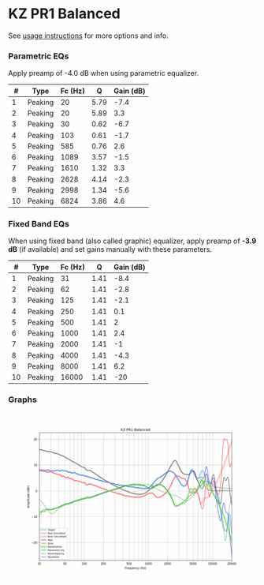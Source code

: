 # KZ PR1 Balanced
See [usage instructions](https://github.com/jaakkopasanen/AutoEq#usage) for more options and info.

### Parametric EQs
Apply preamp of -4.0 dB when using parametric equalizer.

|   # | Type    |   Fc (Hz) |    Q |   Gain (dB) |
|-----|---------|-----------|------|-------------|
|   1 | Peaking |        20 | 5.79 |        -7.4 |
|   2 | Peaking |        20 | 5.89 |         3.3 |
|   3 | Peaking |        30 | 0.62 |        -6.7 |
|   4 | Peaking |       103 | 0.61 |        -1.7 |
|   5 | Peaking |       585 | 0.76 |         2.6 |
|   6 | Peaking |      1089 | 3.57 |        -1.5 |
|   7 | Peaking |      1610 | 1.32 |         3.3 |
|   8 | Peaking |      2628 | 4.14 |        -2.3 |
|   9 | Peaking |      2998 | 1.34 |        -5.6 |
|  10 | Peaking |      6824 | 3.86 |         4.6 |

### Fixed Band EQs
When using fixed band (also called graphic) equalizer, apply preamp of **-3.9 dB** (if available) and set gains manually with these parameters.

|   # | Type    |   Fc (Hz) |    Q |   Gain (dB) |
|-----|---------|-----------|------|-------------|
|   1 | Peaking |        31 | 1.41 |        -8.4 |
|   2 | Peaking |        62 | 1.41 |        -2.8 |
|   3 | Peaking |       125 | 1.41 |        -2.1 |
|   4 | Peaking |       250 | 1.41 |         0.1 |
|   5 | Peaking |       500 | 1.41 |         2   |
|   6 | Peaking |      1000 | 1.41 |         2.4 |
|   7 | Peaking |      2000 | 1.41 |        -1   |
|   8 | Peaking |      4000 | 1.41 |        -4.3 |
|   9 | Peaking |      8000 | 1.41 |         6.2 |
|  10 | Peaking |     16000 | 1.41 |       -20   |

### Graphs
![](./KZ%20PR1%20Balanced.png)
